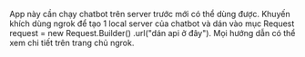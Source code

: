App này cần chạy chatbot trên server trước mới có thể dùng được. Khuyến khích dùng ngrok để tạo 1 local server của chatbot và dán vào mục Request request = new Request.Builder()
                .url("dán api ở đây"). Mọi hướng dẫn có thể xem chi tiết trên trang chủ ngrok.
